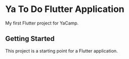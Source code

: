 # Ya To Do Flutter Application

My first Flutter project for YaCamp.

## Getting Started

This project is a starting point for a Flutter application.

